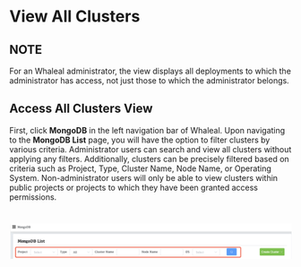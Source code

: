 # View All Clusters

## NOTE

For an Whaleal administrator, the view displays all deployments to which the administrator has access, not just those to which the administrator belongs.

## Access All Clusters View

First, click **MongoDB** in the left navigation bar of Whaleal. Upon navigating to the **MongoDB List** page, you will have the option to filter clusters by various criteria. Administrator users can search and view all clusters without applying any filters. Additionally, clusters can be precisely filtered based on criteria such as Project, Type, Cluster Name, Node Name, or Operating System. Non-administrator users will only be able to view clusters within public projects or projects to which they have been granted access permissions.

![image-20240624140923925](../../images/whalealPlatFormImages/05-ManageDeployments/accessesAllClusterViewsFilter.png)
=======

